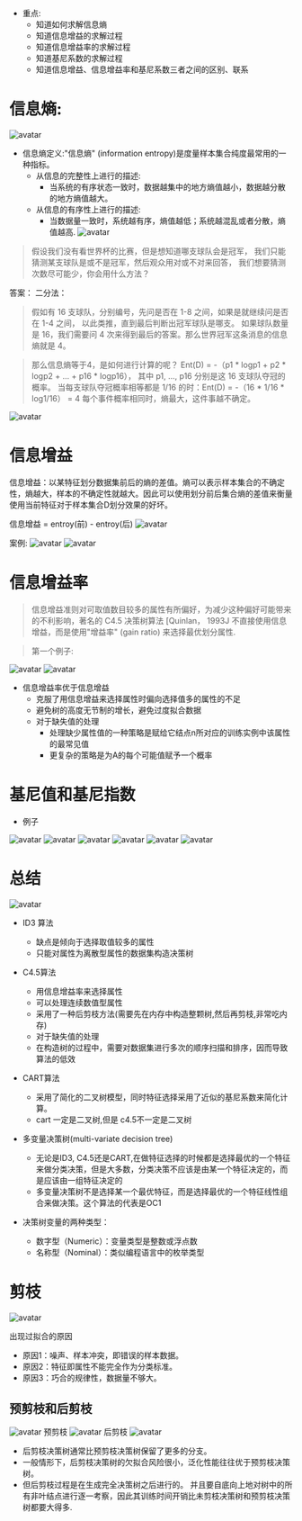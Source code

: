 - 重点:
    - 知道如何求解信息熵
    - 知道信息增益的求解过程
    - 知道信息增益率的求解过程
    - 知道基尼系数的求解过程
    - 知道信息增益、信息增益率和基尼系数三者之间的区别、联系

# 信息熵:
![avatar](../source/68.jpg)
- 信息熵定义:"信息熵" (information entropy)是度量样本集合纯度最常用的一种指标。
    - 从信息的完整性上进行的描述:
        - 当系统的有序状态一致时，数据越集中的地方熵值越小，数据越分散的地方熵值越大。
    - 从信息的有序性上进行的描述:
        - 当数据量一致时，系统越有序，熵值越低；系统越混乱或者分散，熵值越高.
![avatar](../source/69.jpg)

> 假设我们没有看世界杯的比赛，但是想知道哪支球队会是冠军，
我们只能猜测某支球队是或不是冠军，然后观众用对或不对来回答，
我们想要猜测次数尽可能少，你会用什么方法？

答案：
二分法：
> 假如有 16 支球队，分别编号，先问是否在 1-8 之间，如果是就继续问是否在 1-4 之间，
> 以此类推，直到最后判断出冠军球队是哪支。
> 如果球队数量是 16，我们需要问 4 次来得到最后的答案。那么世界冠军这条消息的信息熵就是 4。

> 那么信息熵等于4，是如何进行计算的呢？
> Ent(D) = -（p1 * logp1 + p2 * logp2 + ... + p16 * logp16），
> 其中 p1, ..., p16 分别是这 16 支球队夺冠的概率。
> 当每支球队夺冠概率相等都是 1/16 的时：Ent(D) = -（16 * 1/16 * log1/16） = 4
> 每个事件概率相同时，熵最大，这件事越不确定。

![avatar](../source/70.jpg)


# 信息增益
信息增益：以某特征划分数据集前后的熵的差值。熵可以表示样本集合的不确定性，熵越大，样本的不确定性就越大。因此可以使用划分前后集合熵的差值来衡量使用当前特征对于样本集合D划分效果的好坏。

信息增益 = entroy(前) - entroy(后)
![avatar](../source/71.jpg)

案例:
![avatar](../source/72.jpg)
![avatar](../source/73.jpg)

# 信息增益率
> 信息增益准则对可取值数目较多的属性有所偏好，为减少这种偏好可能带来的不利影响，著名的 C4.5 决策树算法 [Quinlan， 1993J 不直接使用信息增益，而是使用"增益率" (gain ratio) 来选择最优划分属性.

>第一个例子:

![avatar](../source/74.jpg)
![avatar](../source/75.jpg)


- 信息增益率优于信息增益
    - 克服了用信息增益来选择属性时偏向选择值多的属性的不足
    - 避免树的高度无节制的增长，避免过度拟合数据
    - 对于缺失值的处理
        - 处理缺少属性值的一种策略是赋给它结点n所对应的训练实例中该属性的最常见值
        - 更复杂的策略是为A的每个可能值赋予一个概率
    




# 基尼值和基尼指数


- 例子

![avatar](../source/76.jpg)
![avatar](../source/77.jpg)
![avatar](../source/78.jpg)
![avatar](../source/79.jpg)
![avatar](../source/80.jpg)
![avatar](../source/81.jpg)



# 总结
![avatar](../source/82.jpg)

- ID3 算法
    - 缺点是倾向于选择取值较多的属性
    - 只能对属性为离散型属性的数据集构造决策树


- C4.5算法
    - 用信息增益率来选择属性
    - 可以处理连续数值型属性
    - 采用了一种后剪枝方法(需要先在内存中构造整颗树,然后再剪枝,非常吃内存)
    - 对于缺失值的处理
    - 在构造树的过程中，需要对数据集进行多次的顺序扫描和排序，因而导致算法的低效

- CART算法
    - 采用了简化的二叉树模型，同时特征选择采用了近似的基尼系数来简化计算。
    - cart 一定是二叉树,但是 c4.5不一定是二叉树
    
- 多变量决策树(multi-variate decision tree)
    - 无论是ID3, C4.5还是CART,在做特征选择的时候都是选择最优的一个特征来做分类决策，但是大多数，分类决策不应该是由某一个特征决定的，而是应该由一组特征决定的
    - 多变量决策树不是选择某一个最优特征，而是选择最优的一个特征线性组合来做决策。这个算法的代表是OC1

- 决策树变量的两种类型：
    - 数字型（Numeric）：变量类型是整数或浮点数
    - 名称型（Nominal）：类似编程语言中的枚举类型
    
# 剪枝

![avatar](../source/83.jpg)

出现过拟合的原因
- 原因1：噪声、样本冲突，即错误的样本数据。
- 原因2：特征即属性不能完全作为分类标准。
- 原因3：巧合的规律性，数据量不够大。

## 预剪枝和后剪枝


![avatar](../source/84.jpg)
预剪枝
![avatar](../source/85.jpg)
后剪枝
![avatar](../source/86.jpg)


- 后剪枝决策树通常比预剪枝决策树保留了更多的分支。
- 一般情形下，后剪枝决策树的欠拟合风险很小，泛化性能往往优于预剪枝决策树。
- 但后剪枝过程是在生成完全决策树之后进行的。 并且要自底向上地对树中的所有非叶结点进行逐一考察，因此其训练时间开销比未剪枝决策树和预剪枝决策树都要大得多.










    